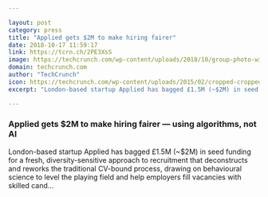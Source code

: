 ```yaml
---

layout: post
category: press
title: "Applied gets $2M to make hiring fairer"
date: 2018-10-17 11:59:17
link: https://tcrn.ch/2PE3XsS
image: https://techcrunch.com/wp-content/uploads/2018/10/group-photo-without-logo3.jpg?w=746
domain: techcrunch.com
author: "TechCrunch"
icon: https://techcrunch.com/wp-content/uploads/2015/02/cropped-cropped-favicon-gradient.png?w=180
excerpt: "London-based startup Applied has bagged £1.5M (~$2M) in seed funding for a fresh, diversity-sensitive approach to recruitment that deconstructs and reworks the traditional CV-bound process, drawing on behavioural science to level the playing field and help employers fill vacancies with skilled cand…"

---
```


### Applied gets $2M to make hiring fairer — using algorithms, not AI

London-based startup Applied has bagged £1.5M (~$2M) in seed funding for a fresh, diversity-sensitive approach to recruitment that deconstructs and reworks the traditional CV-bound process, drawing on behavioural science to level the playing field and help employers fill vacancies with skilled cand…